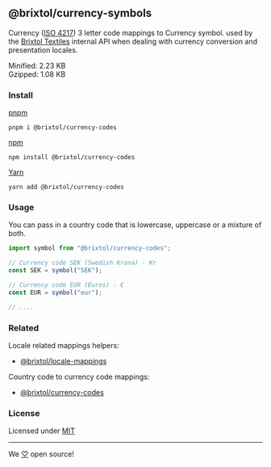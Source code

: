 ## @brixtol/currency-symbols

Currency ([ISO 4217](https://en.wikipedia.org/wiki/ISO_4217#Active_codes)) 3 letter code mappings to Currency symbol. used by the [Brixtol Textiles](https://www.brixtoltextiles.com) internal API when dealing with currency conversion and presentation locales.

Minified: 2.23 KB <br>
Gzipped: 1.08 KB

### Install

[pnpm](https://pnpm.js.org/en/cli/install)

```cli
pnpm i @brixtol/currency-codes
```

[npm](https://www.npmjs.com/)

```cli
npm install @brixtol/currency-codes
```

[Yarn](https://yarnpkg.com/)

```cli
yarn add @brixtol/currency-codes
```

### Usage

You can pass in a country code that is lowercase, uppercase or a mixture of both.

```javascript
import symbol from "@brixtol/currency-codes";

// Currency code SEK (Swedish Krona) - Kr
const SEK = symbol("SEK");

// Currency code EUR (Euros) - €
const EUR = symbol("eur");

// ....
```

### Related

Locale related mappings helpers:

- [@brixtol/locale-mappings](https://github.com/brixtol/locale-mappings)

Country code to currency code mappings:

- [@brixtol/currency-codes](https://github.com/brixtol/currency-codes)

### License

Licensed under [MIT](#LICENCE)

---

We [♡](https://www.brixtoltextiles.com/discount/4D3V3L0P3RS]) open source!
